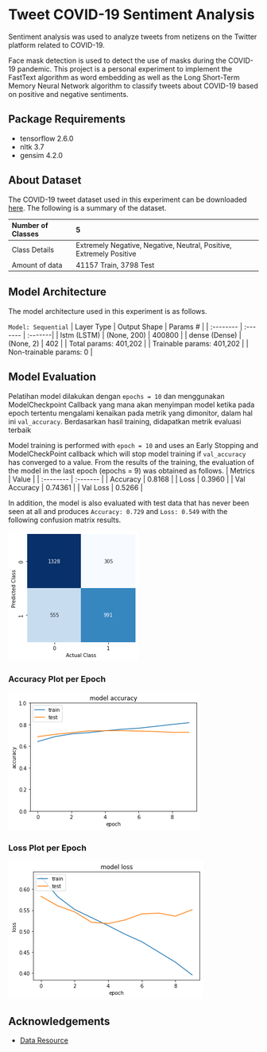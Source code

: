 # Tweet COVID-19 Sentiment Analysis

Sentiment analysis was used to analyze tweets from netizens on the Twitter platform related to COVID-19.

Face mask detection is used to detect the use of masks during the COVID-19 pandemic. This project is a personal experiment to implement the FastText algorithm as word embedding as well as the Long Short-Term Memory Neural Network algorithm to classify tweets about COVID-19 based on positive and negative sentiments.

## Package Requirements
- tensorflow 2.6.0
- nltk 3.7
- gensim 4.2.0

## About Dataset

The COVID-19 tweet dataset used in this experiment can be downloaded [here](https://www.kaggle.com/datasets/datatattle/covid-19-nlp-text-classification).
The following is a summary of the dataset.

| Number of Classes | 5                                                             |
| :---------------- | :------------------------------------------------------------ |
| Class Details     | Extremely Negative, Negative, Neutral, Positive, Extremely Positive                |
| Amount of data    | 41157 Train, 3798 Test |

## Model Architecture

The model architecture used in this experiment is as follows.

`Model: Sequential`
| Layer Type | Output Shape | Params # |
| :-------- | :------- | :-------|
| lstm (LSTM) | (None, 200) | 400800 |
| dense (Dense) | (None, 2) | 402 |
| Total params: 401,202 |
| Trainable params: 401,202 |
| Non-trainable params: 0 |

## Model Evaluation

Pelatihan model dilakukan dengan `epochs = 10` dan menggunakan ModelCheckpoint Callback yang mana akan menyimpan model ketika pada epoch tertentu mengalami kenaikan pada metrik yang dimonitor, dalam hal ini `val_accuracy`. Berdasarkan hasil training, didapatkan metrik evaluasi terbaik

Model training is performed with `epoch = 10` and uses an Early Stopping and ModelCheckPoint callback which will stop model training if `val_accuracy` has converged to a value.
From the results of the training, the evaluation of the model in the last epoch (epochs = 9) was obtained as follows.
| Metrics | Value |
| :-------- | :------- |
| Accuracy | 0.8168 |
| Loss | 0.3960 |
| Val Accuracy | 0.74361 |
| Val Loss | 0.5266 |

In addition, the model is also evaluated with test data that has never been seen at all and produces `Accuracy: 0.729` and `Loss: 0.549` with the following confusion matrix results.

![Confusion Matrix](https://raw.githubusercontent.com/taqiyyaghazi/lstm-fasttext-covid19-sentiment-analysis/main/img/confusion_matrix.png)

### Accuracy Plot per Epoch

![Accuracy Plot](https://raw.githubusercontent.com/taqiyyaghazi/lstm-fasttext-covid19-sentiment-analysis/main/img/accuracy.png)

### Loss Plot per Epoch

![Loss Plot](https://raw.githubusercontent.com/taqiyyaghazi/lstm-fasttext-covid19-sentiment-analysis/main/img/loss.png)

## Acknowledgements

- [Data Resource](https://www.kaggle.com/datasets/datatattle/covid-19-nlp-text-classification)
